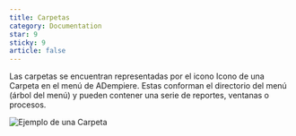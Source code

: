 ```yaml
---
title: Carpetas
category: Documentation
star: 9
sticky: 9
article: false
---
```


Las carpetas se encuentran representadas por el icono Icono de una Carpeta en el menú de ADempiere. Estas conforman el directorio del menú (árbol del menú) y pueden contener una serie de reportes, ventanas o procesos.

![Ejemplo de una Carpeta](/assets/img/docs/basic-rules/folders.png)